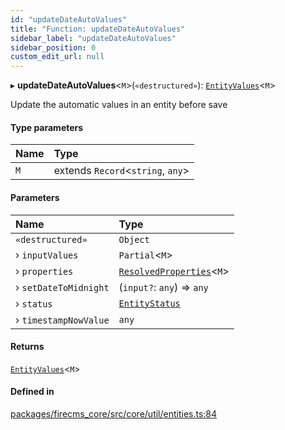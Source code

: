 ```yaml
---
id: "updateDateAutoValues"
title: "Function: updateDateAutoValues"
sidebar_label: "updateDateAutoValues"
sidebar_position: 0
custom_edit_url: null
---
```


▸ **updateDateAutoValues**\<`M`\>(`«destructured»`): [`EntityValues`](../types/EntityValues.md)\<`M`\>

Update the automatic values in an entity before save

#### Type parameters

| Name | Type |
| :------ | :------ |
| `M` | extends `Record`\<`string`, `any`\> |

#### Parameters

| Name | Type |
| :------ | :------ |
| `«destructured»` | `Object` |
| › `inputValues` | `Partial`\<`M`\> |
| › `properties` | [`ResolvedProperties`](../types/ResolvedProperties.md)\<`M`\> |
| › `setDateToMidnight` | (`input?`: `any`) => `any` |
| › `status` | [`EntityStatus`](../types/EntityStatus.md) |
| › `timestampNowValue` | `any` |

#### Returns

[`EntityValues`](../types/EntityValues.md)\<`M`\>

#### Defined in

[packages/firecms_core/src/core/util/entities.ts:84](https://github.com/FireCMSco/firecms/blob/d45f3739/packages/firecms_core/src/core/util/entities.ts#L84)
